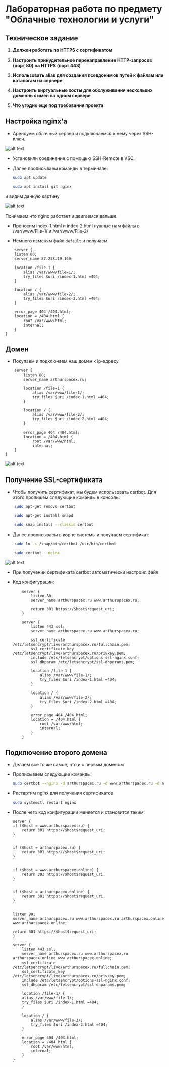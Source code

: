 # Лабораторная работа по предмету "Облачные технологии и услуги"

## Техническое задание

1. **Должен работать по HTTPS с сертификатом**
   
2. **Настроить принудительное перенаправление HTTP-запросов (порт 80) на HTTPS (порт 443)**
   
3. **Использовать alias для создания псевдонимов путей к файлам или каталогам на сервере**
   
4. **Настроить виртуальные хосты для обслуживания нескольких доменных имен на одном сервере**
   
5. **Что угодно еще под требования проекта**

## Настройка nginx'а


- Арендуем облачный сервер и подключаемся к нему через SSH-ключ.

![alt text](images/15.PNG)

- Установили соединение с помощью SSH-Remote в VSC.
- Далее прописываем команды в терминале:

   ```bash
   sudo apt update
   ```

   ```bash
   sudo apt install git nginx 
   ```
и видим данную картину

![alt text](images/1.PNG)

Понимаем что nginx работает и двигаемся дальше.

- Преносим index-1.html и index-2.html нужные нам файлы в /var/www/File-1/ и /var/www/File-2/ 

- Немного изменям файл `default` и получаем

```nginx
    server {
    listen 80;
    server_name 87.228.19.160;

    location /file-1 {
        alias /var/www/file-1/;
        try_files $uri /index-1.html =404;
    }

    location / {
        alias /var/www/file-2/;
        try_files $uri /index-2.html =404;
    }

    error_page 404 /404.html;
    location = /404.html {
        root /var/www/html;
        internal;
    }
}
```

## Домен 

- Покупаем и подключаем наш домен к ip-адресу

```nginx 
    server {
        listen 80;
        server_name arthurspacex.ru;

        location /file-1 {
            alias /var/www/file-1/;
            try_files $uri /index-1.html =404;
        }

        location / {
            alias /var/www/file-2/;
            try_files $uri /index-2.html =404;
        }

        error_page 404 /404.html;
        location = /404.html {
            root /var/www/html;
            internal;
    }
}
```

![alt text](images/no_https.png)

## Получение SSL-сертификата

- Чтобы получить сертификат, мы будем использовать certbot. Для этого пропишем следующие команды в консоль:

```bash
    sudo apt-get remove certbot
```

```bash
    sudo apt-get install snapd
```

```bash
    sudo snap install --classic certbot
```

- Далее прописываем в корне системы и получаем сертификат: 

```bash
    sudo ln -s /snap/bin/certbot /usr/bin/certbot
```
    
```bash
    sudo certbot --nginx
```
    
![alt text](images/file-1.PNG)

- При получении сертификата certbot автоматически настроил файл
    
- Код конфигурации:

    ```nginx 
        server {
            listen 80;
            server_name arthurspacex.ru www.arthurspacex.ru;

            return 301 https://$host$request_uri;
        }

        server {
            listen 443 ssl;
            server_name arthurspacex.ru www.arthurspacex.ru;

            ssl_certificate /etc/letsencrypt/live/arthurspacex.ru/fullchain.pem; 
            ssl_certificate_key /etc/letsencrypt/live/arthurspacex.ru/privkey.pem; 
            include /etc/letsencrypt/options-ssl-nginx.conf; 
            ssl_dhparam /etc/letsencrypt/ssl-dhparams.pem; 

            location /file-1 {
                alias /var/www/file-1/;
                try_files $uri /index-1.html =404;
            }

            location / {
                alias /var/www/file-2/;
                try_files $uri /index-2.html =404;
            }

            error_page 404 /404.html;
            location = /404.html {
                root /var/www/html;
                internal;
            }
        }

    ```

## Подключение второго домена 

- Делаем все то же самое, что и с первым доменом

- Прописываем следующие команды:

    ```bash
    sudo certbot --nginx -d arthurspacex.ru -d www.arthurspacex.ru -d arthurspacex.online -d www.arthurspacex.online
    ```

- Рестартим nginx для получения сертификатов

    ```bash
    sudo systemctl restart nginx
    ```


- После чего код конфигурации меняется и становится таким:
    ```nginx
    server {
    if ($host = www.arthurspacex.ru) {
        return 301 https://$host$request_uri;
    } 


    if ($host = arthurspacex.ru) {
        return 301 https://$host$request_uri;
    }


    if ($host = www.arthurspacex.online) {
        return 301 https://$host$request_uri;
    }


    if ($host = arthurspacex.online) {
        return 301 https://$host$request_uri;
    }


    listen 80;
    server_name arthurspacex.ru www.arthurspacex.ru arthurspacex.online www.arthurspacex.online;

    return 301 https://$host$request_uri;
    }

    server {
        listen 443 ssl;
        server_name arthurspacex.ru www.arthurspacex.ru arthurspacex.online www.arthurspacex.online;
        ssl_certificate /etc/letsencrypt/live/arthurspacex.ru/fullchain.pem; 
        ssl_certificate_key /etc/letsencrypt/live/arthurspacex.ru/privkey.pem; 
        include /etc/letsencrypt/options-ssl-nginx.conf; 
        ssl_dhparam /etc/letsencrypt/ssl-dhparams.pem; 

        location /file-1/ {
        alias /var/www/file-1/;
        try_files $uri /index-1.html =404;
        }

        location / {
            alias /var/www/file-2/;
            try_files $uri /index-2.html =404;
        }

        error_page 404 /404.html;
        location = /404.html {
            root /var/www/html;
            internal;
        }
    }

    ```
